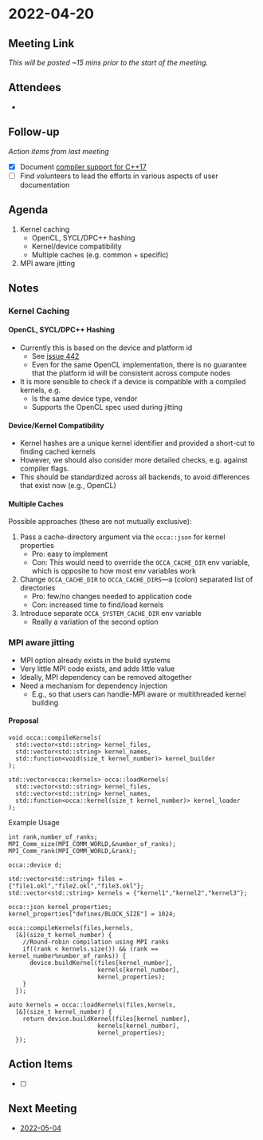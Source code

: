 # 2022-04-20

## Meeting Link

*This will be posted ~15 mins prior to the start of the meeting.*

## Attendees

- 

## Follow-up
*Action items from last meeting*

- [x] Document [compiler support for C++17](https://en.cppreference.com/w/cpp/compiler_support#cpp17)
- [ ] Find volunteers to lead the efforts in various aspects of user documentation

## Agenda

1. Kernel caching
   - OpenCL, SYCL/DPC++ hashing
   - Kernel/device compatibility
   - Multiple caches (e.g. common + specific)
2. MPI aware jitting

## Notes

### Kernel Caching

#### OpenCL, SYCL/DPC++ Hashing

- Currently this is based on the device and platform id
  - See [issue 442](https://github.com/libocca/occa/issues/422)
  - Even for the same OpenCL implementation, there is no guarantee that the platform id will be consistent across compute nodes
- It is more sensible to check if a device is compatible with a compiled kernels, e.g.
  - Is the same device type, vendor
  - Supports the OpenCL spec used during jitting

#### Device/Kernel Compatibility

- Kernel hashes are a unique kernel identifier and provided a short-cut to finding cached kernels
- However, we should also consider more detailed checks, e.g. against compiler flags.
- This should be standardized across all backends, to avoid differences that exist now (e.g., OpenCL)

#### Multiple Caches

Possible approaches (these are not mutually exclusive):
1. Pass a cache-directory argument via the `occa::json` for kernel properties
   - Pro: easy to implement
   - Con: This would need to override the `OCCA_CACHE_DIR` env variable, which is opposite to how most env variables work 
2. Change `OCCA_CACHE_DIR` to `OCCA_CACHE_DIRS`&mdash;a (colon) separated list of directories
   - Pro: few/no changes needed to application code
   - Con: increased time to find/load kernels
3. Introduce separate `OCCA_SYSTEM_CACHE_DIR` env variable
   - Really a variation of the second option 

### MPI aware jitting

- MPI option already exists in the build systems
- Very little MPI code exists, and adds little value
- Ideally, MPI dependency can be removed altogether
- Need a mechanism for dependency injection 
  - E.g., so that users can handle-MPI aware or multithreaded kernel building


#### Proposal

```
void occa::compileKernels(
  std::vector<std::string> kernel_files,
  std::vector<std::string> kernel_names,
  std::function<void(size_t kernel_number)> kernel_builder
);

std::vector<occa::kernels> occa::loadKernels(
  std::vector<std::string> kernel_files,
  std::vector<std::string> kernel_names,
  std::function<occa::kernel(size_t kernel_number)> kernel_loader
);
```

Example Usage

```
int rank,number_of_ranks;
MPI_Comm_size(MPI_COMM_WORLD,&number_of_ranks);
MPI_Comm_rank(MPI_COMM_WORLD,&rank);

occa::device d;

std::vector<std::string> files = {"file1.okl","file2.okl","file3.okl"};
std::vector<std::string> kernels = {"kernel1","kernel2","kernel3"};

occa::json kernel_properties;
kernel_properties["defines/BLOCK_SIZE"] = 1024;

occa::compileKernels(files,kernels,
  [&](size_t kernel_number) {
    //Round-robin compilation using MPI ranks
    if((rank < kernels.size()) && (rank == kernel_number%number_of_ranks)) {
      device.buildKernel(files[kernel_number],
                         kernels[kernel_number],
                         kernel_properties);
    }
  });

auto kernels = occa::loadKernels(files,kernels,
  [&](size_t kernel_number) {
    return device.buildKernel(files[kernel_number],
                         kernels[kernel_number],
                         kernel_properties);
  });

```

## Action Items

- [ ]

## Next Meeting

- [2022-05-04](2022-05-04.md)